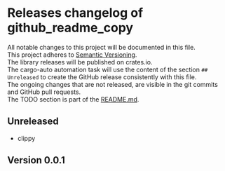# Releases changelog of github_readme_copy

All notable changes to this project will be documented in this file.  
This project adheres to [Semantic Versioning](https://semver.org/spec/v2.0.0.html).  
The library releases will be published on crates.io.  
The cargo-auto automation task will use the content of the section `## Unreleased` to create
the GitHub release consistently with this file.  
The ongoing changes that are not released, are visible in the git commits and GitHub pull requests.  
The TODO section is part of the [README.md](https://github.com/bestia-dev/github_readme_copy).  

## Unreleased

- clippy

## Version 0.0.1

